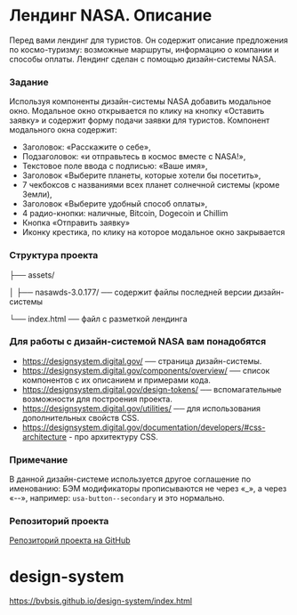 # Лендинг NASA. Описание

Перед вами лендинг для туристов. Он содержит описание предложения по космо-туризму: возможные маршруты, информацию о компании и способы оплаты. Лендинг сделан с помощью дизайн-системы NASA.

### Задание

Используя компоненты дизайн-системы NASA добавить модальное окно. Модальное окно открывается по клику на кнопку «Оставить заявку» и содержит форму подачи заявки для туристов.
Компонент модального окна содержит:
- Заголовок: «Расскажите о себе»,
- Подзаголовок: «и отправьтесь в космос вместе с NASA!»,
- Текстовое поле ввода с подписью: «Ваше имя»,
- Заголовок «Выберите планеты, которые хотели бы посетить»,
- 7 чекбоксов с названиями всех планет солнечной системы (кроме Земли),
- Заголовок «Выберите удобный способ оплаты»,
- 4 радио-кнопки: наличные, Bitcoin, Dogecoin и Chillim
- Кнопка «Отправить заявку»
- Иконку крестика, по клику на которое модальное окно закрывается


### Структура проекта
├── assets/

│       ├──  nasawds-3.0.177/   ── содержит  файлы последней версии дизайн-системы

└──  index.html ── файл с разметкой лендинга

### Для работы с дизайн-системой NASA вам понадобятся
- https://designsystem.digital.gov/ ── страница дизайн-системы.
- https://designsystem.digital.gov/components/overview/ ── список компонентов с их описанием и примерами кода.
- https://designsystem.digital.gov/design-tokens/ ── вспомагательные возможности для построения проекта.
- https://designsystem.digital.gov/utilities/ ── для использования дополнительных свойств CSS.
- https://designsystem.digital.gov/documentation/developers/#css-architecture - про архитектуру CSS.

### Примечание

В данной дизайн-системе используется другое соглашение по именованию: БЭМ модификаторы прописываются не через «_», а через «--», например: `usa-button--secondary` и это нормально.

### Репозиторий проекта

[Репозиторий проекта на GitHub](https://github.com/bruffridge/nasawds)
# design-system
https://bvbsis.github.io/design-system/index.html